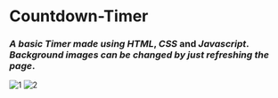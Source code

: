 # **Countdown-Timer**

### *A basic Timer made using* ***HTML***, ***CSS*** and ***Javascript***. *Background images can be changed by just refreshing the page*.

![1](https://user-images.githubusercontent.com/73338208/127232677-805a92ec-312c-4b5e-a231-2f829eb9f49b.png)
![2](https://user-images.githubusercontent.com/73338208/127232691-f55f87a0-d35b-4a4a-b5d4-4f544be802d8.png)

